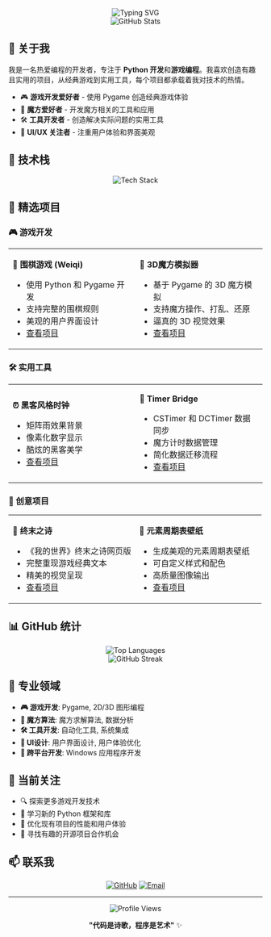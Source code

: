 <div align="center">
  <img src="https://readme-typing-svg.herokuapp.com?font=Fira+Code&size=30&duration=3000&pause=1000&color=36BCF7&center=true&vCenter=true&width=600&lines=Hi+there!+I'm+JackPeng-Coder+👋;Python+Developer+%26+Game+Enthusiast;Welcome+to+my+GitHub!" alt="Typing SVG" />
</div>

<div align="center">
  <img src="https://github-readme-stats.vercel.app/api?username=JackPeng-Coder&show_icons=true&theme=tokyonight&hide_border=true&count_private=true" alt="GitHub Stats" />
</div>

## 🚀 关于我

我是一名热爱编程的开发者，专注于 **Python 开发**和**游戏编程**。我喜欢创造有趣且实用的项目，从经典游戏到实用工具，每个项目都承载着我对技术的热情。

- 🎮 **游戏开发爱好者** - 使用 Pygame 创造经典游戏体验
- 🧩 **魔方爱好者** - 开发魔方相关的工具和应用
- 🛠️ **工具开发者** - 创造解决实际问题的实用工具
- 🎨 **UI/UX 关注者** - 注重用户体验和界面美观

## 🎯 技术栈

<div align="center">
  <img src="https://skillicons.dev/icons?i=python,pygame,html,css,js,git,github,vscode" alt="Tech Stack" />
</div>

## 🌟 精选项目

### 🎮 游戏开发

<table>
<tr>
<td width="50%">

**🔵 围棋游戏 (Weiqi)**
- 使用 Python 和 Pygame 开发
- 支持完整的围棋规则
- 美观的用户界面设计
- [查看项目](https://github.com/JackPeng-Coder/weiqi)

</td>
<td width="50%">

**🧊 3D魔方模拟器**
- 基于 Pygame 的 3D 魔方模拟
- 支持魔方操作、打乱、还原
- 逼真的 3D 视觉效果
- [查看项目](https://github.com/JackPeng-Coder/cube-simulator)

</td>
</tr>
</table>

### 🛠️ 实用工具

<table>
<tr>
<td width="50%">

**⏰ 黑客风格时钟**
- 矩阵雨效果背景
- 像素化数字显示
- 酷炫的黑客美学
- [查看项目](https://github.com/JackPeng-Coder/hackerclock)

</td>
<td width="50%">

**🔄 Timer Bridge**
- CSTimer 和 DCTimer 数据同步
- 魔方计时数据管理
- 简化数据迁移流程
- [查看项目](https://github.com/JackPeng-Coder/timer-bridge)

</td>
</tr>
</table>

### 🎨 创意项目

<table>
<tr>
<td width="50%">

**🌌 终末之诗**
- 《我的世界》终末之诗网页版
- 完整重现游戏经典文本
- 精美的视觉呈现
- [查看项目](https://github.com/JackPeng-Coder/end-poem)

</td>
<td width="50%">

**🧪 元素周期表壁纸**
- 生成美观的元素周期表壁纸
- 可自定义样式和配色
- 高质量图像输出
- [查看项目](https://github.com/JackPeng-Coder/ptoe-wallpaper)

</td>
</tr>
</table>

## 📊 GitHub 统计

<div align="center">
  <img src="https://github-readme-stats.vercel.app/api/top-langs/?username=JackPeng-Coder&layout=compact&theme=tokyonight&hide_border=true" alt="Top Languages" />
</div>

<div align="center">
  <img src="https://github-readme-streak-stats.herokuapp.com/?user=JackPeng-Coder&theme=tokyonight&hide_border=true" alt="GitHub Streak" />
</div>

## 🎯 专业领域

- **🎮 游戏开发**: Pygame, 2D/3D 图形编程
- **🧩 魔方算法**: 魔方求解算法, 数据分析
- **🛠️ 工具开发**: 自动化工具, 系统集成
- **🎨 UI设计**: 用户界面设计, 用户体验优化
- **📱 跨平台开发**: Windows 应用程序开发

## 🌱 当前关注

- 🔍 探索更多游戏开发技术
- 🚀 学习新的 Python 框架和库
- 🎯 优化现有项目的性能和用户体验
- 🤝 寻找有趣的开源项目合作机会

## 📫 联系我

<div align="center">
  
[![GitHub](https://img.shields.io/badge/GitHub-JackPeng--Coder-181717?style=for-the-badge&logo=github)](https://github.com/JackPeng-Coder)
[![Email](https://img.shields.io/badge/Email-Contact-D14836?style=for-the-badge&logo=gmail&logoColor=white)](mailto:your-email@example.com)

</div>

---

<div align="center">
  <img src="https://komarev.com/ghpvc/?username=JackPeng-Coder&color=blueviolet&style=flat-square&label=Profile+Views" alt="Profile Views" />
  
  **"代码是诗歌，程序是艺术"** ✨
</div>